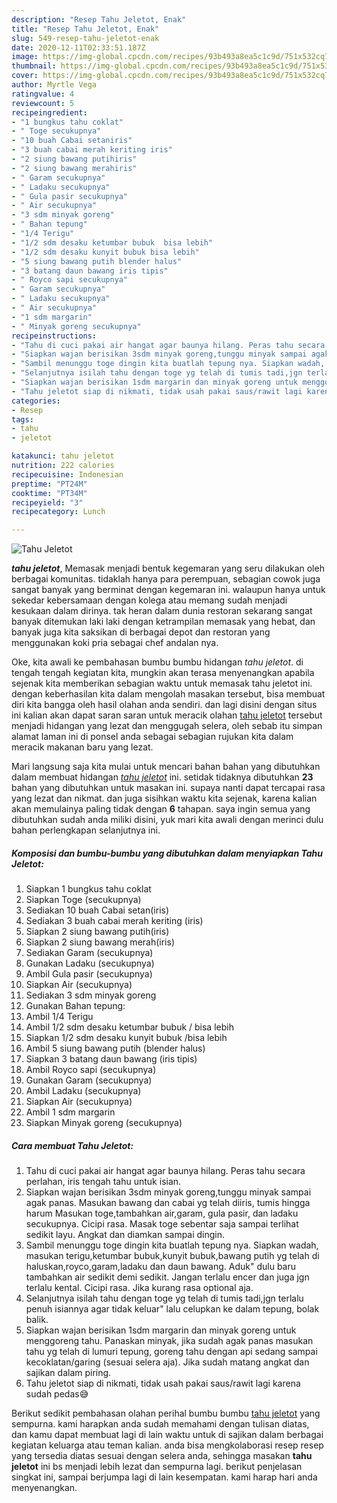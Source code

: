 ```yaml
---
description: "Resep Tahu Jeletot, Enak"
title: "Resep Tahu Jeletot, Enak"
slug: 549-resep-tahu-jeletot-enak
date: 2020-12-11T02:33:51.187Z
image: https://img-global.cpcdn.com/recipes/93b493a8ea5c1c9d/751x532cq70/tahu-jeletot-foto-resep-utama.jpg
thumbnail: https://img-global.cpcdn.com/recipes/93b493a8ea5c1c9d/751x532cq70/tahu-jeletot-foto-resep-utama.jpg
cover: https://img-global.cpcdn.com/recipes/93b493a8ea5c1c9d/751x532cq70/tahu-jeletot-foto-resep-utama.jpg
author: Myrtle Vega
ratingvalue: 4
reviewcount: 5
recipeingredient:
- "1 bungkus tahu coklat"
- " Toge secukupnya"
- "10 buah Cabai setaniris"
- "3 buah cabai merah keriting iris"
- "2 siung bawang putihiris"
- "2 siung bawang merahiris"
- " Garam secukupnya"
- " Ladaku secukupnya"
- " Gula pasir secukupnya"
- " Air secukupnya"
- "3 sdm minyak goreng"
- " Bahan tepung"
- "1/4 Terigu"
- "1/2 sdm desaku ketumbar bubuk  bisa lebih"
- "1/2 sdm desaku kunyit bubuk bisa lebih"
- "5 siung bawang putih blender halus"
- "3 batang daun bawang iris tipis"
- " Royco sapi secukupnya"
- " Garam secukupnya"
- " Ladaku secukupnya"
- " Air secukupnya"
- "1 sdm margarin"
- " Minyak goreng secukupnya"
recipeinstructions:
- "Tahu di cuci pakai air hangat agar baunya hilang. Peras tahu secara perlahan, iris tengah tahu untuk isian."
- "Siapkan wajan berisikan 3sdm minyak goreng,tunggu minyak sampai agak panas. Masukan bawang dan cabai yg telah diiris, tumis hingga harum Masukan toge,tambahkan air,garam, gula pasir, dan ladaku secukupnya. Cicipi rasa. Masak toge sebentar saja sampai terlihat sedikit layu. Angkat dan diamkan sampai dingin."
- "Sambil menunggu toge dingin kita buatlah tepung nya. Siapkan wadah, masukan terigu,ketumbar bubuk,kunyit bubuk,bawang putih yg telah di haluskan,royco,garam,ladaku dan daun bawang. Aduk&#34; dulu baru tambahkan air sedikit demi sedikit. Jangan terlalu encer dan juga jgn terlalu kental. Cicipi rasa. Jika kurang rasa optional aja."
- "Selanjutnya isilah tahu dengan toge yg telah di tumis tadi,jgn terlalu penuh isiannya agar tidak keluar&#34; lalu celupkan ke dalam tepung, bolak balik."
- "Siapkan wajan berisikan 1sdm margarin dan minyak goreng untuk menggoreng tahu. Panaskan minyak, jika sudah agak panas masukan tahu yg telah di lumuri tepung, goreng tahu dengan api sedang sampai kecoklatan/garing (sesuai selera aja). Jika sudah matang angkat dan sajikan dalam piring."
- "Tahu jeletot siap di nikmati, tidak usah pakai saus/rawit lagi karena sudah pedas😅"
categories:
- Resep
tags:
- tahu
- jeletot

katakunci: tahu jeletot 
nutrition: 222 calories
recipecuisine: Indonesian
preptime: "PT24M"
cooktime: "PT34M"
recipeyield: "3"
recipecategory: Lunch

---
```



![Tahu Jeletot](https://img-global.cpcdn.com/recipes/93b493a8ea5c1c9d/751x532cq70/tahu-jeletot-foto-resep-utama.jpg)

<b><i>tahu jeletot</i></b>, Memasak menjadi bentuk kegemaran yang seru dilakukan oleh berbagai komunitas. tidaklah hanya para perempuan, sebagian cowok juga sangat banyak yang berminat dengan kegemaran ini. walaupun hanya untuk sekedar kebersamaan dengan kolega atau memang sudah menjadi kesukaan dalam dirinya. tak heran dalam dunia restoran sekarang sangat banyak ditemukan laki laki dengan ketrampilan memasak yang hebat, dan banyak juga kita saksikan di berbagai depot dan restoran yang menggunakan koki pria sebagai chef andalan nya.

Oke, kita awali ke pembahasan bumbu bumbu hidangan <i>tahu jeletot</i>. di tengah tengah kegiatan kita, mungkin akan terasa menyenangkan apabila sejenak kita memberikan sebagian waktu untuk memasak tahu jeletot ini. dengan keberhasilan kita dalam mengolah masakan tersebut, bisa membuat diri kita bangga oleh hasil olahan anda sendiri. dan lagi disini dengan situs ini kalian akan dapat saran saran untuk meracik olahan <u>tahu jeletot</u> tersebut menjadi hidangan yang lezat dan menggugah selera, oleh sebab itu simpan alamat laman ini di ponsel anda sebagai sebagian rujukan kita dalam meracik makanan baru yang lezat.




Mari langsung saja kita mulai untuk mencari bahan bahan yang dibutuhkan dalam membuat hidangan <u><i>tahu jeletot</i></u> ini. setidak tidaknya dibutuhkan <b>23</b> bahan yang dibutuhkan untuk masakan ini. supaya nanti dapat tercapai rasa yang lezat dan nikmat. dan juga sisihkan waktu kita sejenak, karena kalian akan memulainya paling tidak dengan <b>6</b> tahapan. saya ingin semua yang dibutuhkan sudah anda miliki disini, yuk mari kita awali dengan merinci dulu bahan perlengkapan selanjutnya ini.

<!--inarticleads1-->

##### Komposisi dan bumbu-bumbu yang dibutuhkan dalam menyiapkan Tahu Jeletot:

1. Siapkan 1 bungkus tahu coklat
1. Siapkan  Toge (secukupnya)
1. Sediakan 10 buah Cabai setan(iris)
1. Sediakan 3 buah cabai merah keriting (iris)
1. Siapkan 2 siung bawang putih(iris)
1. Siapkan 2 siung bawang merah(iris)
1. Sediakan  Garam (secukupnya)
1. Gunakan  Ladaku (secukupnya)
1. Ambil  Gula pasir (secukupnya)
1. Siapkan  Air (secukupnya)
1. Sediakan 3 sdm minyak goreng
1. Gunakan  Bahan tepung:
1. Ambil 1/4 Terigu
1. Ambil 1/2 sdm desaku ketumbar bubuk / bisa lebih
1. Siapkan 1/2 sdm desaku kunyit bubuk /bisa lebih
1. Ambil 5 siung bawang putih (blender halus)
1. Siapkan 3 batang daun bawang (iris tipis)
1. Ambil  Royco sapi (secukupnya)
1. Gunakan  Garam (secukupnya)
1. Ambil  Ladaku (secukupnya)
1. Siapkan  Air (secukupnya)
1. Ambil 1 sdm margarin
1. Siapkan  Minyak goreng (secukupnya)




<!--inarticleads2-->

##### Cara membuat Tahu Jeletot:

1. Tahu di cuci pakai air hangat agar baunya hilang. Peras tahu secara perlahan, iris tengah tahu untuk isian.
1. Siapkan wajan berisikan 3sdm minyak goreng,tunggu minyak sampai agak panas. Masukan bawang dan cabai yg telah diiris, tumis hingga harum Masukan toge,tambahkan air,garam, gula pasir, dan ladaku secukupnya. Cicipi rasa. Masak toge sebentar saja sampai terlihat sedikit layu. Angkat dan diamkan sampai dingin.
1. Sambil menunggu toge dingin kita buatlah tepung nya. Siapkan wadah, masukan terigu,ketumbar bubuk,kunyit bubuk,bawang putih yg telah di haluskan,royco,garam,ladaku dan daun bawang. Aduk&#34; dulu baru tambahkan air sedikit demi sedikit. Jangan terlalu encer dan juga jgn terlalu kental. Cicipi rasa. Jika kurang rasa optional aja.
1. Selanjutnya isilah tahu dengan toge yg telah di tumis tadi,jgn terlalu penuh isiannya agar tidak keluar&#34; lalu celupkan ke dalam tepung, bolak balik.
1. Siapkan wajan berisikan 1sdm margarin dan minyak goreng untuk menggoreng tahu. Panaskan minyak, jika sudah agak panas masukan tahu yg telah di lumuri tepung, goreng tahu dengan api sedang sampai kecoklatan/garing (sesuai selera aja). Jika sudah matang angkat dan sajikan dalam piring.
1. Tahu jeletot siap di nikmati, tidak usah pakai saus/rawit lagi karena sudah pedas😅




Berikut sedikit pembahasan olahan perihal bumbu bumbu <u>tahu jeletot</u> yang sempurna. kami harapkan anda sudah memahami dengan tulisan diatas, dan kamu dapat membuat lagi di lain waktu untuk di sajikan dalam berbagai kegiatan keluarga atau teman kalian. anda bisa mengkolaborasi resep resep yang tersedia diatas sesuai dengan selera anda, sehingga masakan <b>tahu jeletot</b> ini bs menjadi lebih lezat dan sempurna lagi. berikut penjelasan singkat ini, sampai berjumpa lagi di lain kesempatan. kami harap hari anda menyenangkan.
